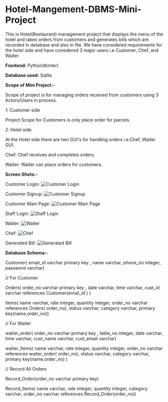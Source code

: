 # Hotel-Mangement-DBMS-Mini-Project

This is Hotel(Restaurant) management project that displays the menu of the hotel and takes orders from customers and generates bills which are recorded in database and also in file. We have considered requirements for the hotel side and have considered 3 major users i.e Customer, Chef, and Waiter.

<b>Frontend:</b> Python(tkinter)

<b>Database used:</b> Sqlite

<b>Scope of Mini Project:-</b>

Scope of project is for managing orders received from customers using 3 Actors/Users in process.

1: Customer side

Project Scope for Customers is only place order for parcels.


2: Hotel side

At the Hotel side there are two GUI's for handling orders i.e.Chef, Waiter GUI.

Chef:
Chef receives and completes orders.

Waiter:
Waiter can place orders for customers.



<b>Screen Shots:-</b>

Customer Login:
![Customer Login](https://github.com/JitendraJoshi2000/Hotel-Mangement-DBMS-Mini-Project/blob/main/Screenshots/customer%20login.png?raw=true)

Customer Signup:
![Customer Signup](https://github.com/JitendraJoshi2000/Hotel-Mangement-DBMS-Mini-Project/blob/main/Screenshots/customer%20signup.png?raw=true)

Customer Main Page:
![Customer Main Page](https://github.com/JitendraJoshi2000/Hotel-Mangement-DBMS-Mini-Project/blob/main/Screenshots/customer%20main%20page.png?raw=true)

Staff Login:
![Staff Login](https://github.com/JitendraJoshi2000/Hotel-Mangement-DBMS-Mini-Project/blob/main/Screenshots/staff%20login.png?raw=true)

Waiter:
![Waiter](https://github.com/JitendraJoshi2000/Hotel-Mangement-DBMS-Mini-Project/blob/main/Screenshots/waiter.png?raw=true)

Chef:
![Chef](https://github.com/JitendraJoshi2000/Hotel-Mangement-DBMS-Mini-Project/blob/main/Screenshots/chef.png?raw=true)

Generated Bill:
![Generated Bill](https://github.com/JitendraJoshi2000/Hotel-Mangement-DBMS-Mini-Project/blob/main/Screenshots/bill.png?raw=true)


<b>Database Schema:-</b>

Customer( email_id varchar primary key , name varchar, phone_no integer, password varchar)
 
// For Customer

Orders( order_no varchar primary key , date varchar, time varchar, cust_id varchar references Customer(email_id ) )
 
Items( name varchar, rate integer, quantity integer, order_no varchar references Orders( order_no), status varchar, category varchar, primary key(name,order_no))
 
 
// For Waiter

waiter_order( order_no varchar primary key , table_no integer, date varchar, time varchar, cust_name varchar, cust_email varchar)
 
waiter_Items( name varchar, rate integer, quantity integer, order_no varchar references waiter_order( order_no), status varchar, category varchar,  primary key(name,order_no) )
 
 
// Record All Orders

Record_Order(order_no varchar primary key)
 
Record_Items( name varchar, rate integer, quantity integer, category varchar, order_no varchar references Record_Order(order_no))
